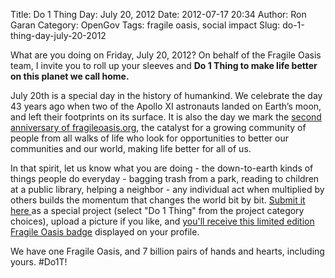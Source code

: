 Title: Do 1 Thing Day: July 20, 2012
Date: 2012-07-17 20:34
Author: Ron Garan
Category: OpenGov
Tags: fragile oasis, social impact
Slug: do-1-thing-day-july-20-2012

What are you doing on Friday, July 20, 2012? On behalf of the Fragile
Oasis team, I invite you to roll up your sleeves and **Do 1 Thing to
make life better on this planet we call home.**

July 20th is a special day in the history of humankind. We celebrate the
day 43 years ago when two of the Apollo XI astronauts landed on Earth’s
moon, and left their footprints on its surface. It is also the day we
mark the [second anniversary of fragileoasis.org][], the catalyst for a
growing community of people from all walks of life who look for
opportunities to better our communities and our world, making life
better for all of us.

In that spirit, let us know what you are doing - the down-to-earth kinds
of things people do everyday - bagging trash from a park, reading to
children at a public library, helping a neighbor - any individual act
when multiplied by others builds the momentum that changes the world bit
by bit. [Submit it here ][]as a special project (select "Do 1 Thing"
from the project category choices), upload a picture if you like,
and [you'll receive this limited edition Fragile Oasis
badge][] displayed on your profile.

We have one Fragile Oasis, and 7 billion pairs of hands and hearts,
including yours. \#Do1T!

  [second anniversary of fragileoasis.org]: http://www.fragileoasis.org/blog/2011/7/thats-one-small-step-for-man/
  [Submit it here ]: http://www.fragileoasis.org/projects/nominate
  [you'll receive this limited edition Fragile Oasis badge]: http://www.fragileoasis.org/badges/community-do/
